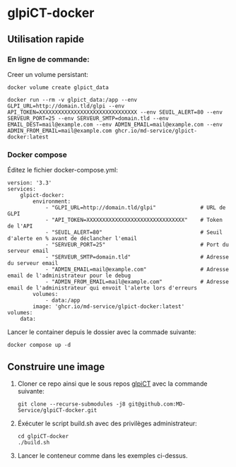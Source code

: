 # glpiCT-docker

## Utilisation rapide

### En ligne de commande:

Creer un volume persistant:

    docker volume create glpict_data

    docker run --rm -v glpict_data:/app --env GLPI_URL=http://domain.tld/glpi --env API_TOKEN=XXXXXXXXXXXXXXXXXXXXXXXXXXXXXXX --env SEUIL_ALERT=80 --env SERVEUR_PORT=25 --env SERVEUR_SMTP=domain.tld --env EMAIL_DEST=mail@example.com --env ADMIN_EMAIL=mail@example.com --env ADMIN_FROM_EMAIL=mail@example.com ghcr.io/md-service/glpict-docker:latest

### Docker compose

Éditez le fichier docker-compose.yml:

    version: '3.3'
    services:
        glpict-docker:
            environment:
                - "GLPI_URL=http://domain.tld/glpi"              # URL de GLPI
                - "API_TOKEN=XXXXXXXXXXXXXXXXXXXXXXXXXXXXXXX"    # Token de l'API
                - "SEUIL_ALERT=80"                               # Seuil d'alerte en % avant de déclancher l'email
                - "SERVEUR_PORT=25"                              # Port du serveur email
                - "SERVEUR_SMTP=domain.tld"                      # Adresse du serveur email
                - "ADMIN_EMAIL=mail@example.com"                 # Adresse email de l'administrateur pour le debug
                - "ADMIN_FROM_EMAIL=mail@example.com"            # Adresse email de l'administrateur qui envoit l'alerte lors d'erreurs
            volumes:
                - data:/app
            image: 'ghcr.io/md-service/glpict-docker:latest'
    volumes:
        data:


Lancer le container depuis le dossier avec la commade suivante:

    docker compose up -d

## Construire une image

1. Cloner ce repo ainsi que le sous repos [glpiCT](https://github.com/MD-Service/glpiCT) avec la commande suivante:


       git clone --recurse-submodules -j8 git@github.com:MD-Service/glpiCT-docker.git 

3. Éxécuter le script build.sh avec des privilèges administrateur:

       cd glpiCT-docker
       ./build.sh

5. Lancer le conteneur comme dans les exemples ci-dessus. 
